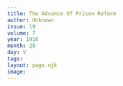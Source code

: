 ```yaml
---
title: The Advance Of Prison Reform
author: Unknown
issue: 19
volume: 7
year: 1916
month: 28
day: V
tags:
layout: page.njk
image:
---
```


